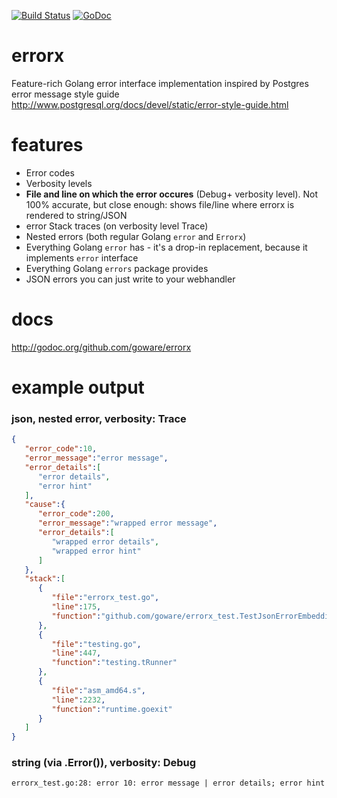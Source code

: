 [![Build Status](https://travis-ci.org/magicalbanana/errorx.svg?branch=master)](https://travis-ci.org/magicalbanana/errorx)
[![GoDoc](https://godoc.org/github.com/magicalbanana/errorx?status.svg)](https://godoc.org/github.com/magicalbanana/errorx)

# errorx
Feature-rich Golang error interface implementation inspired by Postgres error message style guide http://www.postgresql.org/docs/devel/static/error-style-guide.html

# features
* Error codes
* Verbosity levels
* **File and line on which the error occures** (Debug+ verbosity level). Not 100% accurate, but close enough: shows file/line where errorx is rendered to string/JSON
* error Stack traces (on verbosity level Trace)
* Nested errors (both regular Golang `error` and `Errorx`)
* Everything Golang `error` has - it's a drop-in replacement, because it implements `error` interface
* Everything Golang `errors` package provides
* JSON errors you can just write to your webhandler

# docs
http://godoc.org/github.com/goware/errorx

# example output
### json, nested error, verbosity: Trace
```json
{
   "error_code":10,
   "error_message":"error message",
   "error_details":[
      "error details",
      "error hint"
   ],
   "cause":{
      "error_code":200,
      "error_message":"wrapped error message",
      "error_details":[
         "wrapped error details",
         "wrapped error hint"
      ]
   },
   "stack":[
      {
         "file":"errorx_test.go",
         "line":175,
         "function":"github.com/goware/errorx_test.TestJsonErrorEmbedding"
      },
      {
         "file":"testing.go",
         "line":447,
         "function":"testing.tRunner"
      },
      {
         "file":"asm_amd64.s",
         "line":2232,
         "function":"runtime.goexit"
      }
   ]
}
```

### string (via .Error()), verbosity: Debug
```
errorx_test.go:28: error 10: error message | error details; error hint
```
